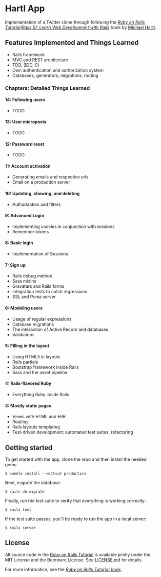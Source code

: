 # Hartl App

Implementation of a Twitter clone through following the [*Ruby on Rails Tutorial(Rails 5): Learn Web Development with Rails*](http://www.railstutorial.org/) book by [Michael Hartl](http://www.michaelhartl.com/).

## Features Implemented and Things Learned

* Rails framework
* MVC and REST architecture
* TDD, BDD, CI
* Own authentication and authorization system
* Databases, generators, migrations, routing

### Chapters: Detailed Things Learned

#### 14: Following users

* TODO

#### 13: User microposts

* TODO

#### 12: Password reset

* TODO

#### 11: Account activation

* Generating emails and respective urls
* Email on a production server

#### 10: Updating, showing, and deleting

* Authorization and filters

#### 9: Advanced Login

* Implementing cookies in conjunction with sessions
* Remember tokens

#### 8: Basic login

* Implementation of Sessions

#### 7: Sign up

* Rails debug method
* Sass mixins
* Gravatars and Rails forms
* Integration tests to catch regressions
* SSL and Puma server

#### 6: Modeling users

* Usage of regular expressions
* Database migrations
* The interaction of Active Record and databases
* Validations

#### 5: Filling in the layout

* Using HTML5 in layouts
* Rails partials
* Bootstrap framework inside Rails
* Sass and the asset pipeline

#### 4: Rails-flavored Ruby

* Everything Ruby inside Rails

#### 3: Mostly static pages

* Views with HTML and ERB
* Routing
* Rails layouts templating
* Test-driven development: automated test suites, refactoring

## Getting started

To get started with the app, clone the repo and then install the needed gems:

```
$ bundle install --without production
```

Next, migrate the database:

```
$ rails db:migrate
```

Finally, run the test suite to verify that everything is working correctly:

```
$ rails test
```

If the test suite passes, you'll be ready to run the app in a local server:

```
$ rails server
```

## License

All source code in the [Ruby on Rails Tutorial](http://railstutorial.org/)
is available jointly under the MIT License and the Beerware License. See
[LICENSE.md](LICENSE.md) for details.

For more information, see the
[*Ruby on Rails Tutorial* book](http://www.railstutorial.org/book).